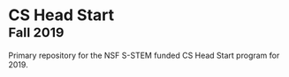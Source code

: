 <h1>CS Head Start<br/><sup>Fall 2019</sup></h1>

Primary repository for the NSF S-STEM funded CS Head Start program for 2019.
